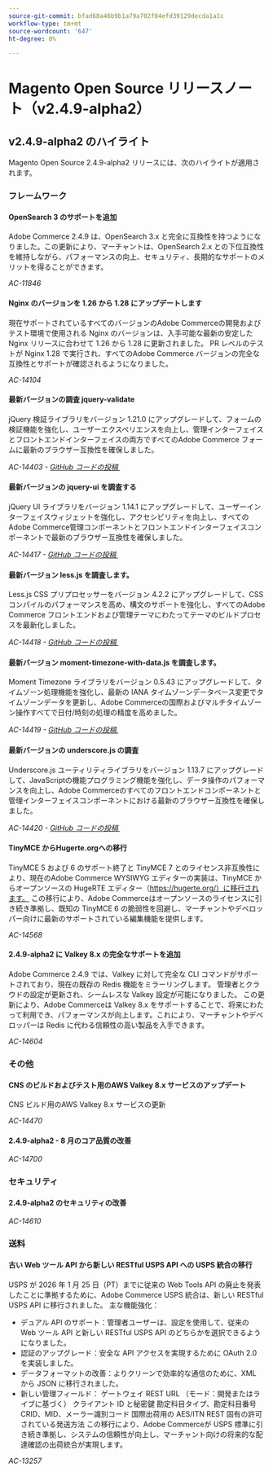 ```yaml
---
source-git-commit: bfad68a46b9b1a79a702f04efd39129decda1a1c
workflow-type: tm+mt
source-wordcount: '647'
ht-degree: 0%

---
```

# Magento Open Source リリースノート（v2.4.9-alpha2）

## v2.4.9-alpha2 のハイライト

Magento Open Source 2.4.9-alpha2 リリースには、次のハイライトが適用されます。

### フレームワーク

#### OpenSearch 3 のサポートを追加

Adobe Commerce 2.4.9 は、OpenSearch 3.x と完全に互換性を持つようになりました。この更新により、マーチャントは、OpenSearch 2.x との下位互換性を維持しながら、パフォーマンスの向上、セキュリティ、長期的なサポートのメリットを得ることができます。

_AC-11846_

#### Nginx のバージョンを 1.26 から 1.28 にアップデートします

現在サポートされているすべてのバージョンのAdobe Commerceの開発およびテスト環境で使用される Nginx のバージョンは、入手可能な最新の安定した Nginx リリースに合わせて 1.26 から 1.28 に更新されました。
PR レベルのテストが Nginx 1.28 で実行され、すべてのAdobe Commerce バージョンの完全な互換性とサポートが確認されるようになりました。

_AC-14104_

#### 最新バージョンの調査 jquery-validate

jQuery 検証ライブラリをバージョン 1.21.0 にアップグレードして、フォームの検証機能を強化し、ユーザーエクスペリエンスを向上し、管理インターフェイスとフロントエンドインターフェイスの両方ですべてのAdobe Commerce フォームに最新のブラウザー互換性を確保しました。

_AC-14403 - [GitHub コードの投稿 &#x200B;](https://github.com/magento/magento2/commit/98b2848a)_

#### 最新バージョンの jquery-ui を調査する

jQuery UI ライブラリをバージョン 1.14.1 にアップグレードして、ユーザーインターフェイスウィジェットを強化し、アクセシビリティを向上し、すべてのAdobe Commerce管理コンポーネントとフロントエンドインターフェイスコンポーネントで最新のブラウザー互換性を確保しました。

_AC-14417 - [GitHub コードの投稿 &#x200B;](https://github.com/magento/magento2/commit/77c589a6)_

#### 最新バージョン less.js を調査します。

Less.js CSS プリプロセッサーをバージョン 4.2.2 にアップグレードして、CSS コンパイルのパフォーマンスを高め、構文のサポートを強化し、すべてのAdobe Commerce フロントエンドおよび管理テーマにわたってテーマのビルドプロセスを最新化しました。

_AC-14418 - [GitHub コードの投稿 &#x200B;](https://github.com/magento/magento2/commit/98b2848a)_

#### 最新バージョン moment-timezone-with-data.js を調査します。

Moment Timezone ライブラリをバージョン 0.5.43 にアップグレードして、タイムゾーン処理機能を強化し、最新の IANA タイムゾーンデータベース変更でタイムゾーンデータを更新し、Adobe Commerceの国際およびマルチタイムゾーン操作すべてで日付/時刻の処理の精度を高めました。

_AC-14419 - [GitHub コードの投稿 &#x200B;](https://github.com/magento/magento2/commit/98b2848a)_

#### 最新バージョンの underscore.js の調査

Underscore.js ユーティリティライブラリをバージョン 1.13.7 にアップグレードして、JavaScriptの機能プログラミング機能を強化し、データ操作のパフォーマンスを向上し、Adobe Commerceのすべてのフロントエンドコンポーネントと管理インターフェイスコンポーネントにおける最新のブラウザー互換性を確保しました。

_AC-14420 - [GitHub コードの投稿 &#x200B;](https://github.com/magento/magento2/commit/98b2848a)_

#### TinyMCE からHugerte.orgへの移行

TinyMCE 5 および 6 のサポート終了と TinyMCE 7 とのライセンス非互換性により、現在のAdobe Commerce WYSIWYG エディターの実装は、TinyMCE からオープンソースの HugeRTE エディター（https://hugerte.org/）に移行されます。
この移行により、Adobe Commerceはオープンソースのライセンスに引き続き準拠し、既知の TinyMCE 6 の脆弱性を回避し、マーチャントやデベロッパー向けに最新のサポートされている編集機能を提供します。

_AC-14568_

#### 2.4.9-alpha2 に Valkey 8.x の完全なサポートを追加

Adobe Commerce 2.4.9 では、Valkey に対して完全な CLI コマンドがサポートされており、現在の既存の Redis 機能をミラーリングします。 管理者とクラウドの設定が更新され、シームレスな Valkey 設定が可能になりました。
この更新により、Adobe Commerceは Valkey 8.x をサポートすることで、将来にわたって利用でき、パフォーマンスが向上します。これにより、マーチャントやデベロッパーは Redis に代わる信頼性の高い製品を入手できます。

_AC-14604_

### その他

#### CNS のビルドおよびテスト用のAWS Valkey 8.x サービスのアップデート

CNS ビルド用のAWS Valkey 8.x サービスの更新

_AC-14470_

#### 2.4.9-alpha2 - 8 月のコア品質の改善

_AC-14700_

### セキュリティ

#### 2.4.9-alpha2 のセキュリティの改善

_AC-14610_

### 送料

#### 古い Web ツール API から新しい RESTful USPS API への USPS 統合の移行

USPS が 2026 年 1 月 25 日（PT）までに従来の Web Tools API の廃止を発表したことに準拠するために、Adobe Commerce USPS 統合は、新しい RESTful USPS API に移行されました。
主な機能強化：
- デュアル API のサポート：管理者ユーザーは、設定を使用して、従来の Web ツール API と新しい RESTful USPS API のどちらかを選択できるようになりました。
- 認証のアップグレード：安全な API アクセスを実現するために OAuth 2.0 を実装しました。
- データフォーマットの改善：よりクリーンで効率的な通信のために、XML から JSON に移行されました。
- 新しい管理フィールド：
ゲートウェイ REST URL （モード：開発またはライブに基づく）
クライアント ID と秘密鍵
勘定科目タイプ、勘定科目番号
CRID、MID、メーラー識別コード
国際出荷用の AES/ITN
REST 固有の許可されている発送方法
この移行により、Adobe Commerceが USPS 標準に引き続き準拠し、システムの信頼性が向上し、マーチャント向けの将来的な配達確認の出荷統合が実現します。

_AC-13257_
